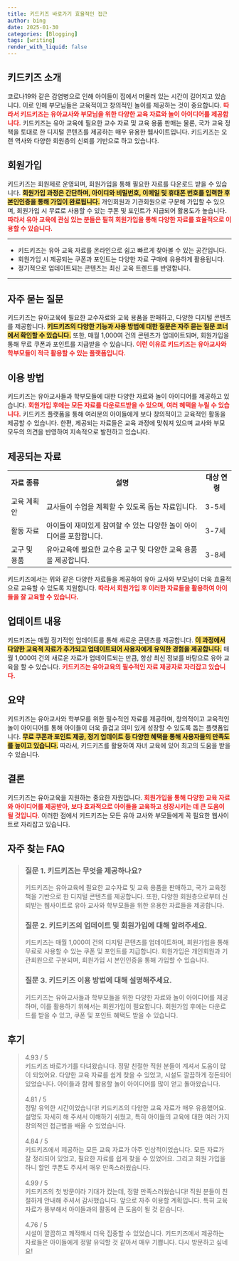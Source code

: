 ```yaml
---
title: 키드키즈 바로가기 효율적인 접근
author: bing
date: 2025-01-30
categories: [Blogging]
tags: [writing]
render_with_liquid: false
---
```



<h2 id='키드키즈 소개'>키드키즈 소개</h2>

<p>코로나19와 같은 감염병으로 인해 아이들이 집에서 머물러 있는 시간이 길어지고 있습니다. 이로 인해 부모님들은 교육적이고 창의적인 놀이를 제공하는 것이 중요합니다. <b><span style="color: #ee2323;">따라서 키드키즈는 유아교사와 부모님을 위한 다양한 교육 자료와 놀이 아이디어를 제공합니다.</span></b> 키드키즈는 유아 교육에 필요한 교수 자료 및 교육 용품 판매는 물론, 국가 교육 정책을 토대로 한 디지털 콘텐츠를 제공하는 매우 유용한 웹사이트입니다. 키드키즈는 오랜 역사와 다양한 회원층의 신뢰를 기반으로 하고 있습니다.</p>

<h2 id='회원가입'>회원가입</h2>

<p>키드키즈는 회원제로 운영되며, 회원가입을 통해 필요한 자료를 다운로드 받을 수 있습니다. <b><span style="background-color: #ffe066;">회원가입 과정은 간단하며, 아이디와 비밀번호, 이메일 및 휴대폰 번호를 입력한 후 본인인증을 통해 가입이 완료됩니다.</span></b> 개인회원과 기관회원으로 구분해 가입할 수 있으며, 회원가입 시 무료로 사용할 수 있는 쿠폰 및 포인트가 지급되어 활용도가 높습니다. <b><span style="color: #ee2323;">따라서 유아 교육에 관심 있는 분들은 필히 회원가입을 통해 다양한 자료를 효율적으로 이용할 수 있습니다.</span></b></p>

<hr />

<ul>
    <li>키드키즈는 유아 교육 자료를 온라인으로 쉽고 빠르게 찾아볼 수 있는 공간입니다.</li>
    <li>회원가입 시 제공되는 쿠폰과 포인트는 다양한 자료 구매에 유용하게 활용됩니다.</li>
    <li>정기적으로 업데이트되는 콘텐츠는 최신 교육 트렌드를 반영합니다.</li>
</ul>

<hr />

<h2 id='자주 묻는 질문'>자주 묻는 질문</h2>

<p>키드키즈는 유아교육에 필요한 교수자료와 교육 용품을 판매하고, 다양한 디지털 콘텐츠를 제공합니다. <b><span style="background-color: #ffe066;">키드키즈의 다양한 기능과 사용 방법에 대한 질문은 자주 묻는 질문 코너에서 확인할 수 있습니다.</span></b> 또한, 매월 1,000여 건의 콘텐츠가 업데이트되며, 회원가입을 통해 무료 쿠폰과 포인트를 지급받을 수 있습니다. <b><span style="color: #ee2323;">이런 이유로 키드키즈는 유아교사와 학부모들이 적극 활용할 수 있는 플랫폼입니다.</span></b></p>

<h2 id='이용 방법'>이용 방법</h2>

<p>키드키즈는 유아교사들과 학부모들에 대한 다양한 자료와 놀이 아이디어를 제공하고 있습니다. <b><span style="color: #ee2323;">회원가입 후에는 모든 자료를 다운로드받을 수 있으며, 여러 혜택을 누릴 수 있습니다.</span></b> 키드키즈 플랫폼을 통해 여러분의 아이들에게 보다 창의적이고 교육적인 활동을 제공할 수 있습니다. 한편, 제공되는 자료들은 교육 과정에 맞춰져 있으며 교사와 부모 모두의 의견을 반영하여 지속적으로 발전하고 있습니다.</p>

<h2 id='제공되는 자료'>제공되는 자료</h2>

<table>
    <tr>
        <td style="text-align: center; height: 17px;"><b>자료 종류</b></td>
        <td style="text-align: center; height: 17px;"><b>설명</b></td>
        <td style="text-align: center; height: 17px;"><b>대상 연령</b></td>
    </tr>
    <tr>
        <td>교육 계획안</td>
        <td>교사들이 수업을 계획할 수 있도록 돕는 자료입니다.</td>
        <td>3-5세</td>
    </tr>
    <tr>
        <td>활동 자료</td>
        <td>아이들이 재미있게 참여할 수 있는 다양한 놀이 아이디어를 포함합니다.</td>
        <td>3-7세</td>
    </tr>
    <tr>
        <td>교구 및 용품</td>
        <td>유아교육에 필요한 교수용 교구 및 다양한 교육 용품을 제공합니다.</td>
        <td>3-8세</td>
    </tr>
</table>

<p>키드키즈에서는 위와 같은 다양한 자료들을 제공하여 유아 교사와 부모님이 더욱 효율적으로 교육할 수 있도록 지원합니다. <b><span style="color: #ee2323;">따라서 회원가입 후 이러한 자료들을 활용하여 아이들을 잘 교육할 수 있습니다.</span></b></p>

<h2 id='업데이트 내용'>업데이트 내용</h2>

<p>키드키즈는 매월 정기적인 업데이트를 통해 새로운 콘텐츠를 제공합니다. <b><span style="background-color: #ffe066;">이 과정에서 다양한 교육적 자료가 추가되고 업데이트되어 사용자에게 유익한 경험을 제공합니다.</span></b> 매월 1,000여 건의 새로운 자료가 업데이트되는 만큼, 항상 최신 정보를 바탕으로 유아 교육을 할 수 있습니다. <b><span style="color: #ee2323;">키드키즈는 유아교육의 필수적인 자료 제공자로 자리잡고 있습니다.</span></b></p>

<h2 id='요약'>요약</h2>

<p>키드키즈는 유아교사와 학부모를 위한 필수적인 자료를 제공하며, 창의적이고 교육적인 놀이 아이디어를 통해 아이들이 더욱 즐겁고 의미 있게 성장할 수 있도록 돕는 플랫폼입니다. <b><span style="background-color: #ffe066;">무료 쿠폰과 포인트 제공, 정기 업데이트 등 다양한 혜택을 통해 사용자들의 만족도를 높이고 있습니다.</span></b> 따라서, 키드키즈를 활용하여 자녀 교육에 있어 최고의 도움을 받을 수 있습니다.</p>

<h2 id='결론'>결론</h2>

<p>키드키즈는 유아교육을 지원하는 중요한 자원입니다. <b><span style="color: #ee2323;">회원가입을 통해 다양한 교육 자료와 아이디어를 제공받아, 보다 효과적으로 아이들을 교육하고 성장시키는 데 큰 도움이 될 것입니다.</span></b> 이러한 점에서 키드키즈는 모든 유아 교사와 부모들에게 꼭 필요한 웹사이트로 자리잡고 있습니다.</p>


<h2 id='자주_찾는_FAQ'>자주 찾는 FAQ</h2>
<div itemscope="" itemtype="https://schema.org/FAQPage"> 
<blockquote> 
<div itemscope="" itemprop="mainEntity" itemtype="https://schema.org/Question"> 
<h3 itemprop="name">질문 1. 키드키즈는 무엇을 제공하나요?</h3> 
<div itemscope="" itemprop="acceptedAnswer" itemtype="https://schema.org/Answer"> 
<span itemprop="text"> 
<p>키드키즈는 유아교육에 필요한 교수자료 및 교육 용품을 판매하고, 국가 교육정책을 기반으로 한 디지털 콘텐츠를 제공합니다. 또한, 다양한 회원층으로부터 신뢰받는 웹사이트로 유아 교사와 학부모들을 위한 유용한 자료들을 제공합니다.</p> 
</span> 
</div> 
</div> 

<div itemscope="" itemprop="mainEntity" itemtype="https://schema.org/Question"> 
<h3 itemprop="name">질문 2. 키드키즈의 업데이트 및 회원가입에 대해 알려주세요.</h3> 
<div itemscope="" itemprop="acceptedAnswer" itemtype="https://schema.org/Answer"> 
<span itemprop="text"> 
<p>키드키즈는 매월 1,000여 건의 디지털 콘텐츠를 업데이트하며, 회원가입을 통해 무료로 사용할 수 있는 쿠폰 및 포인트를 지급합니다. 회원가입은 개인회원과 기관회원으로 구분되며, 회원가입 시 본인인증을 통해 가입할 수 있습니다.</p> 
</span> 
</div> 
</div> 

<div itemscope="" itemprop="mainEntity" itemtype="https://schema.org/Question"> 
<h3 itemprop="name">질문 3. 키드키즈 이용 방법에 대해 설명해주세요.</h3> 
<div itemscope="" itemprop="acceptedAnswer" itemtype="https://schema.org/Answer"> 
<span itemprop="text"> 
<p>키드키즈는 유아교사들과 학부모들을 위한 다양한 자료와 놀이 아이디어를 제공하며, 이를 활용하기 위해서는 회원가입이 필요합니다. 회원가입 후에는 다운로드를 받을 수 있고, 쿠폰 및 포인트 혜택도 받을 수 있습니다.</p> 
</span> 
</div> 
</div> 
</blockquote> 
</div>
<h2 id='후기'>후기</h2>
<div itemscope itemtype="https://schema.org/Product">
  <blockquote>
  <div itemprop="review" itemscope itemtype="https://schema.org/Review">
      <div itemprop="reviewRating" itemscope itemtype="https://schema.org/Rating"> <span itemprop="ratingValue">4.93</span> / <span itemprop="bestRating">5</span> </div>
      <span itemprop="reviewBody">키드키즈 바로가기를 다녀왔습니다. 정말 친절한 직원 분들이 계셔서 도움이 많이 되었어요. 다양한 교육 자료를 쉽게 찾을 수 있었고, 시설도 깔끔하게 정돈되어 있었습니다. 아이들과 함께 활용할 놀이 아이디어를 많이 얻고 돌아왔습니다.</span>
  </div>
  <br>
  <div itemprop="review" itemscope itemtype="https://schema.org/Review">
      <div itemprop="reviewRating" itemscope itemtype="https://schema.org/Rating"> <span itemprop="ratingValue">4.81</span> / <span itemprop="bestRating">5</span> </div>
      <span itemprop="reviewBody">정말 유익한 시간이었습니다! 키드키즈의 다양한 교육 자료가 매우 유용했어요. 설명도 자세히 해 주셔서 이해하기 쉬웠고, 특히 아이들의 교육에 대한 여러 가지 창의적인 접근법을 배울 수 있었습니다.</span>
  </div>
  <br>
  <div itemprop="review" itemscope itemtype="https://schema.org/Review">
      <div itemprop="reviewRating" itemscope itemtype="https://schema.org/Rating"> <span itemprop="ratingValue">4.84</span> / <span itemprop="bestRating">5</span> </div>
      <span itemprop="reviewBody">키드키즈에서 제공하는 모든 교육 자료가 아주 인상적이었습니다. 모든 자료가 잘 정리되어 있었고, 필요한 자료를 쉽게 찾을 수 있었어요. 그리고 회원 가입을 하니 할인 쿠폰도 주셔서 매우 만족스러웠습니다.</span>
  </div>
  <br>
  <div itemprop="review" itemscope itemtype="https://schema.org/Review">
      <div itemprop="reviewRating" itemscope itemtype="https://schema.org/Rating"> <span itemprop="ratingValue">4.99</span> / <span itemprop="bestRating">5</span> </div>
      <span itemprop="reviewBody">키드키즈의 첫 방문이라 기대가 컸는데, 정말 만족스러웠습니다! 직원 분들이 친절하게 안내해 주셔서 감사했습니다. 앞으로 자주 이용할 계획입니다. 특히 교육 자료가 풍부해서 아이들과의 활동에 큰 도움이 될 것 같습니다.</span>
  </div>
  <br>
  <div itemprop="review" itemscope itemtype="https://schema.org/Review">
      <div itemprop="reviewRating" itemscope itemtype="https://schema.org/Rating"> <span itemprop="ratingValue">4.76</span> / <span itemprop="bestRating">5</span> </div>
      <span itemprop="reviewBody">시설이 깔끔하고 쾌적해서 더욱 집중할 수 있었습니다. 키드키즈에서 제공하는 자료들은 아이들에게 정말 유익할 것 같아서 매우 기쁩니다. 다시 방문하고 싶네요!</span>
  </div>
  </blockquote>
</div>
